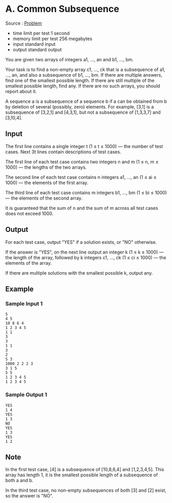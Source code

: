 # A. Common Subsequence

Source : [Problem](https://codeforces.com/problemset/problem/1382/A)

- time limit per test 1 second
- memory limit per test 256 megabytes
- input standard input
- output standard output

You are given two arrays of integers a1, …, an and b1, …, bm.

Your task is to find a non-empty array c1, …, ck that is a subsequence of a1, …, an, and also a subsequence of b1, …, bm. If there are multiple answers, find one of the smallest possible length. If there are still multiple of the smallest possible length, find any. If there are no such arrays, you should report about it.

A sequence a
is a subsequence of a sequence b
if a
can be obtained from b by deletion of several (possibly, zero) elements. For example, [3,1] is a subsequence of [3,2,1] and [4,3,1], but not a subsequence of [1,3,3,7] and [3,10,4].

## Input

The first line contains a single integer t (1 ≤ t ≤ 1000) — the number of test cases. Next 3t
lines contain descriptions of test cases.

The first line of each test case contains two integers n and m (1 ≤ n, m ≤ 1000) — the lengths of the two arrays.

The second line of each test case contains n integers a1, …, an (1 ≤ ai ≤ 1000) — the elements of the first array.

The third line of each test case contains m integers b1, …, bm (1 ≤ bi ≤ 1000) — the elements of the second array.

It is guaranteed that the sum of n and the sum of m across all test cases does not exceed 1000.

## Output

For each test case, output "YES" if a solution exists, or "NO" otherwise.

If the answer is "YES", on the next line output an integer k (1 ≤ k ≤ 1000) — the length of the array, followed by k integers c1, …, ck (1 ≤ ci ≤ 1000) — the elements of the array.

If there are multiple solutions with the smallest possible k, output any.

## Example

### Sample Input 1

    5
    4 5
    10 8 6 4
    1 2 3 4 5
    1 1
    3
    3
    1 1
    3
    2
    5 3
    1000 2 2 2 3
    3 1 5
    5 5
    1 2 3 4 5
    1 2 3 4 5

### Sample Output 1

    YES
    1 4
    YES
    1 3
    NO
    YES
    1 3
    YES
    1 2

## Note

In the first test case, [4] is a subsequence of [10,8,6,4] and [1,2,3,4,5]. This array has length 1, it is the smallest possible length of a subsequence of both a and b.

In the third test case, no non-empty subsequences of both [3] and [2] exist, so the answer is "NO".

